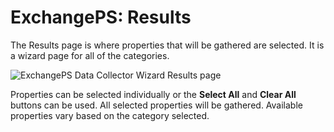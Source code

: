 # ExchangePS: Results

The Results page is where properties that will be gathered are selected. It is a wizard page for all
of the categories.

![ExchangePS Data Collector Wizard Results page](/img/product_docs/accessanalyzer/12.0/admin/datacollector/exchangeps/results.webp)

Properties can be selected individually or the **Select All** and **Clear All** buttons can be used.
All selected properties will be gathered. Available properties vary based on the category selected.
